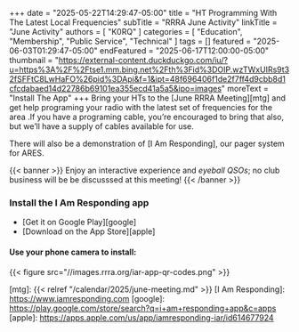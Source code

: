 +++
date = "2025-05-22T14:29:47-05:00"
title = "HT Programming With The Latest Local Frequencies" 
subTitle = "RRRA June Activity"
linkTitle = "June Activity"
authors = [ "K0RQ" ]
categories = [ "Education", "Membership", "Public Service", "Technical" ]
tags = []
featured = "2025-06-03T01:29:47-05:00"
endFeatured = "2025-06-17T12:00:00-05:00"
thumbnail = "https://external-content.duckduckgo.com/iu/?u=https%3A%2F%2Ftse1.mm.bing.net%2Fth%3Fid%3DOIP.wzTWxUIRs9t32fSFFtC8LwHaFO%26pid%3DApi&f=1&ipt=48f696406f1de2f7ff4d9cbb8d1cfcdabaed14d22786b69101ea355ecd41a5a5&ipo=images"
moreText = "Install The App"
+++
Bring your HTs to the [June RRRA Meeting][mtg] and get help programing
your radio with the latest set of frequencies for the area .If you have
a programing cable, you’re encouraged to bring that also, but we’ll
have a supply of cables available for use.

There  will also be a demonstration of [I Am Responding], our pager system for ARES.

{{< banner >}}
Enjoy an interactive experience and *eyeball QSOs*; no club business
will be be discusssed at this meeting!
{{< /banner >}}
<!--more-->

### Install the I Am Responding app

* [Get it on Google Play][google]
* [Download on the App Store][apple]

#### Use your phone camera to install:

{{< figure src="//images.rrra.org/iar-app-qr-codes.png" >}}

[mtg]: {{< relref "/calendar/2025/june-meeting.md" >}}
[I Am Responding]: https://www.iamresponding.com
[google]: https://play.google.com/store/search?q=i+am+responding+app&c=apps
[apple]: https://apps.apple.com/us/app/iamresponding-iar/id614677924


